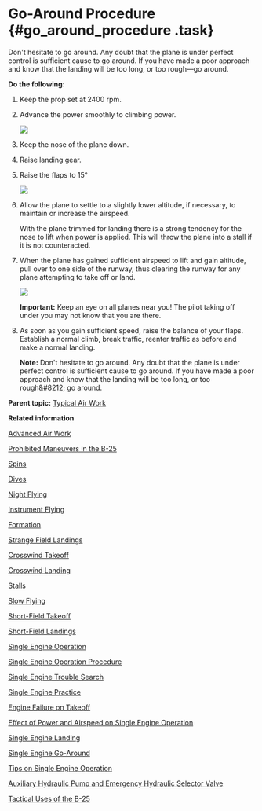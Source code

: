 # Go-Around Procedure {#go_around_procedure .task}

Don't hesitate to go around. Any doubt that the plane is under perfect control is sufficient cause to go around. If you have made a poor approach and know that the landing will be too long, or too rough—go around.

**Do the following:**

1.  Keep the prop set at 2400 rpm.

2.  Advance the power smoothly to climbing power.

    ![](../images/landing_go_around_adv_throttle_raise_wheels.png)

3.  Keep the nose of the plane down.

4.  Raise landing gear.

5.  Raise the flaps to 15°

    ![](../images/landing_go_around_raise_flap_15deg.png)

6.  Allow the plane to settle to a slightly lower altitude, if necessary, to maintain or increase the airspeed.

    With the plane trimmed for landing there is a strong tendency for the nose to lift when power is applied. This will throw the plane into a stall if it is not counteracted.

7.  When the plane has gained sufficient airspeed to lift and gain altitude, pull over to one side of the runway, thus clearing the runway for any plane attempting to take off or land.

    ![](../images/landing_go_around_clear_area.png)

    **Important:** Keep an eye on all planes near you! The pilot taking off under you may not know that you are there.

8.  As soon as you gain sufficient speed, raise the balance of your flaps. Establish a normal climb, break traffic, reenter traffic as before and make a normal landing.

    **Note:** Don't hesitate to go around. Any doubt that the plane is under perfect control is sufficient cause to go around. If you have made a poor approach and know that the landing will be too long, or too rough&\#8212; go around.


**Parent topic:** [Typical Air Work](../topics/typical_air_work.md)

**Related information**  


[Advanced Air Work](../topics/advanced_air_work.md)

[Prohibited Maneuvers in the B-25](../topics/prohibited_maneuvers_in_the_b_25.md)

[Spins](../topics/spins.md)

[Dives](../topics/dives.md)

[Night Flying](../topics/night_flying.md)

[Instrument Flying](../topics/instrument_flying.md)

[Formation](../topics/formation.md)

[Strange Field Landings](../topics/strange_field_landings.md)

[Crosswind Takeoff](../topics/crosswind_takeoff.md)

[Crosswind Landing](../topics/crosswind_landing.md)

[Stalls](../topics/stalls.md)

[Slow Flying](../topics/slow_flying.md)

[Short-Field Takeoff](../topics/short_field_takeoff.md)

[Short-Field Landings](../topics/short_field_landings.md)

[Single Engine Operation](../topics/single_engine_operation.md)

[Single Engine Operation Procedure](../topics/single_engine_operation_procedure.md)

[Single Engine Trouble Search](../topics/single_engine_trouble_search.md)

[Single Engine Practice](../topics/single_engine_practice.md)

[Engine Failure on Takeoff](../topics/engine_failure_on_takeoff.md)

[Effect of Power and Airspeed on Single Engine Operation](../topics/effect_of_power_and_airspeed_on_single_engine_operation.md)

[Single Engine Landing](../topics/single_engine_landing.md)

[Single Engine Go-Around](../topics/single_engine_go_around.md)

[Tips on Single Engine Operation](../topics/tips_on_single_engine_operation.md)

[Auxiliary Hydraulic Pump and Emergency Hydraulic Selector Valve](../topics/auxiliary_hydraulic_pump_and_emergency_hydraulic_selector_valve.md)

[Tactical Uses of the B-25](../topics/tactical_uses_of_the_b_25.md)

